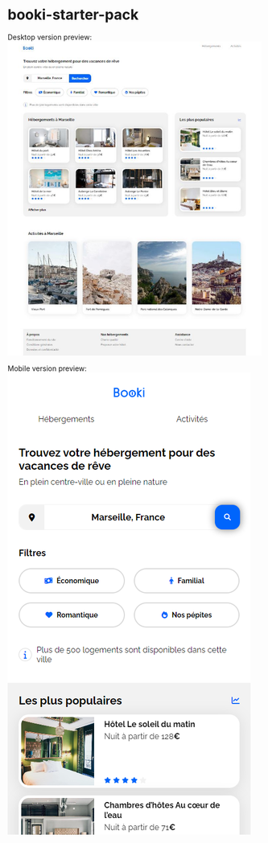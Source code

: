 # booki-starter-pack

Desktop version preview:
![alt text](public/desktopPreview.png)

Mobile version preview:
![alt text](public/mobilePreview.png)